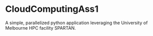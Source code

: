 # CloudComputingAss1
A simple, parallelized python application leveraging the University of Melbourne HPC facility SPARTAN.
